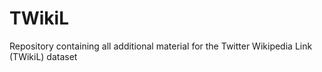 # TWikiL
Repository containing all additional material for the Twitter Wikipedia Link (TWikiL) dataset
